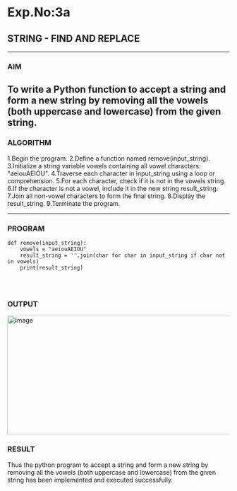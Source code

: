 # Exp.No:3a
## STRING - FIND AND REPLACE

---

### AIM  
To write a Python function to accept a string and form a new string by removing all the vowels (both uppercase and lowercase) from the given string.
---

### ALGORITHM
1.Begin the program.
2.Define a function named remove(input_string).
3.Initialize a string variable vowels containing all vowel characters: "aeiouAEIOU".
4.Traverse each character in input_string using a loop or comprehension.
5.For each character, check if it is not in the vowels string.
6.If the character is not a vowel, include it in the new string result_string.
7.Join all non-vowel characters to form the final string.
8.Display the result_string.
9.Terminate the program.

---

### PROGRAM

```pyhton
def remove(input_string):
    vowels = "aeiouAEIOU"
    result_string = ''.join(char for char in input_string if char not in vowels)
    print(result_string)




```

### OUTPUT
<img width="796" height="269" alt="image" src="https://github.com/user-attachments/assets/c9516302-5021-4d26-a361-3f7ba31e248f" />


### RESULT
Thus the python program to accept a string and form a new string by removing all the vowels (both uppercase and lowercase) from the given string has been implemented and executed successfully.
